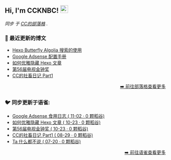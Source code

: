 <h2>Hi, I'm CCKNBC! <img src="https://github.githubassets.com/images/mona-whisper.gif" height="24" /></h2>

<p><em>同步 于 <a href="https://blog.ccknbc.cc">CC的部落格</a> . </em>

### 📕 最近更新的博文

<!-- BLOG-POST-LIST:START -->
- [Hexo Butterfly Algolia 搜索的使用](https://blog.ccknbc.cc/posts/hexo-butterfly-algolia/)
- [Google Adsense 配置手册](https://blog.ccknbc.cc/posts/google-adsense-configuration-manual/)
- [如何优雅隐藏 Hexo 文章](https://blog.ccknbc.cc/posts/how-to-hide-hexo-articles-gracefully/)
- [第56届电视金钟奖](https://blog.ccknbc.cc/posts/56th-golden-bell-awards/)
- [CC的社畜日记 Part1](https://blog.ccknbc.cc/posts/ccs-work-diary-part1/)
<!-- BLOG-POST-LIST:END -->

<p align="right"><a href="https://blog.ccknbc.cc">➡️ 前往部落格查看更多</a></p>

### 🐦 同步更新于语雀:

  - [Google Adsense 食用日志 ( 11-02 · 0 颗稻谷)](https://yuque.com/ccknbc/blog/31)
  - [如何优雅隐藏 Hexo 文章 ( 10-23 · 0 颗稻谷)](https://yuque.com/ccknbc/blog/30)
  - [第56届电视金钟奖 ( 10-23 · 0 颗稻谷)](https://yuque.com/ccknbc/blog/29)
  - [CC的社畜日记 Part1 ( 08-29 · 0 颗稻谷)](https://yuque.com/ccknbc/blog/28)
  - [Ta 什么都不说 ( 07-20 · 0 颗稻谷)](https://yuque.com/ccknbc/blog/27)

<p align="right"><a href="https://www.yuque.com/ccknbc/blog">➡️ 前往语雀查看更多</a></p>
